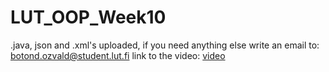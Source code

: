 # LUT_OOP_Week10
.java, json and .xml's uploaded, if you need anything else write an email to: botond.ozvald@student.lut.fi
link to the video: [video](https://youtu.be/Zmv6e7mMDPY)
